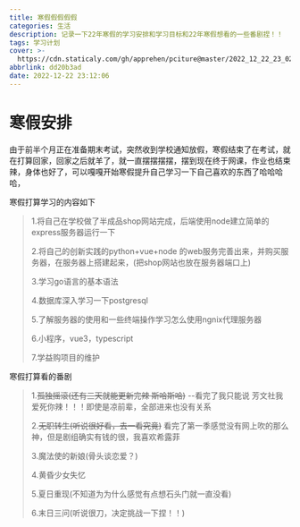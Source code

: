 ```yaml
---
title: 寒假假假假假
categories: 生活
description: 记录一下22年寒假的学习安排和学习目标和22年寒假想看的一些番剧捏！！
tags: 学习计划
cover: >-
  https://cdn.staticaly.com/gh/apprehen/pciture@master/2022_12_22_23_02_49.2382l9qjqchs.webp
abbrlink: dd20b3ad
date: 2022-12-22 23:12:06
---
```


# 寒假安排

由于前半个月正在准备期末考试，突然收到学校通知放假，寒假结束了在考试，就在打算回家，回家之后就羊了，就一直摆摆摆摆，摆到现在终于网课，作业也结束辣，身体也好了，可以嘎嘎开始寒假提升自己学习一下自己喜欢的东西了哈哈哈哈，

寒假打算学习的内容如下

> 1.将自己在学校做了半成品shop网站完成，后端使用node建立简单的express服务器运行一下
>
> 2.将自己的创新实践的python+vue+node 的web服务完善出来，并购买服务器，在服务器上搭建起来，(把shop网站也放在服务器端口上)
>
> 3.学习go语言的基本语法
>
> 4.数据库深入学习一下postgresql
>
> 5.了解服务器的使用和一些终端操作学习怎么使用ngnix代理服务器
>
> 6.小程序，vue3，typescript
>
> 7.学益购项目的维护

寒假打算看的番剧

> 1.~~孤独摇滚(还有三天就能更新完辣 斯哈斯哈)~~
> --看完了我只能说 芳文社我爱死你辣！！！即使是凉前辈，全部进来也没有关系
>
> 2.~~无职转生(听说很好看，去一看究竟)~~
> 看完了第一季感觉没有网上吹的那么神，但是剧组确实有钱的很，我喜欢希露菲
>
> 3.魔法使的新娘(骨头谈恋爱？)
>
> 4.黄昏少女失忆
>
> 5.夏日重现(不知道为为什么感觉有点想石头门就一直没看)
>
> 6.末日三问(听说很刀，决定挑战一下捏！！)
